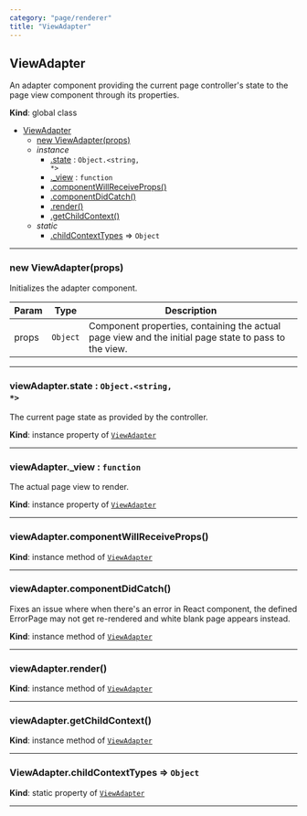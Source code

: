 ```yaml
---
category: "page/renderer"
title: "ViewAdapter"
---
```


## ViewAdapter&nbsp;<a name="ViewAdapter" href="https://github.com/seznam/IMA.js-core/tree/0.16.9/page/renderer/ViewAdapter.js#L29" target="_blank"><span class="icon"><i class="fas fa-external-link-alt fa-xs"></i></span></a>
An adapter component providing the current page controller's state to the
page view component through its properties.

**Kind**: global class  

* [ViewAdapter](#ViewAdapter)
    * [new ViewAdapter(props)](#new_ViewAdapter_new)
    * _instance_
        * [.state](#ViewAdapter+state) : <code>Object.&lt;string, \*&gt;</code>
        * [._view](#ViewAdapter+_view) : <code>function</code>
        * [.componentWillReceiveProps()](#ViewAdapter+componentWillReceiveProps)
        * [.componentDidCatch()](#ViewAdapter+componentDidCatch)
        * [.render()](#ViewAdapter+render)
        * [.getChildContext()](#ViewAdapter+getChildContext)
    * _static_
        * [.childContextTypes](#ViewAdapter.childContextTypes) ⇒ <code>Object</code>


* * *

### new ViewAdapter(props)&nbsp;<a name="new_ViewAdapter_new"></a>
Initializes the adapter component.


| Param | Type | Description |
| --- | --- | --- |
| props | <code>Object</code> | Component properties, containing the actual page view        and the initial page state to pass to the view. |


* * *

### viewAdapter.state : <code>Object.&lt;string, \*&gt;</code>&nbsp;<a name="ViewAdapter+state" href="https://github.com/seznam/IMA.js-core/tree/0.16.9/page/renderer/ViewAdapter.js#L37" target="_blank"><span class="icon"><i class="fas fa-external-link-alt fa-xs"></i></span></a>
The current page state as provided by the controller.

**Kind**: instance property of [<code>ViewAdapter</code>](#ViewAdapter)  

* * *

### viewAdapter.\_view : <code>function</code>&nbsp;<a name="ViewAdapter+_view" href="https://github.com/seznam/IMA.js-core/tree/0.16.9/page/renderer/ViewAdapter.js#L44" target="_blank"><span class="icon"><i class="fas fa-external-link-alt fa-xs"></i></span></a>
The actual page view to render.

**Kind**: instance property of [<code>ViewAdapter</code>](#ViewAdapter)  

* * *

### viewAdapter.componentWillReceiveProps()&nbsp;<a name="ViewAdapter+componentWillReceiveProps" href="https://github.com/seznam/IMA.js-core/tree/0.16.9/page/renderer/ViewAdapter.js#L50" target="_blank"><span class="icon"><i class="fas fa-external-link-alt fa-xs"></i></span></a>
**Kind**: instance method of [<code>ViewAdapter</code>](#ViewAdapter)  

* * *

### viewAdapter.componentDidCatch()&nbsp;<a name="ViewAdapter+componentDidCatch" href="https://github.com/seznam/IMA.js-core/tree/0.16.9/page/renderer/ViewAdapter.js#L61" target="_blank"><span class="icon"><i class="fas fa-external-link-alt fa-xs"></i></span></a>
Fixes an issue where when there's an error in React component,
the defined ErrorPage may not get re-rendered and white
blank page appears instead.

**Kind**: instance method of [<code>ViewAdapter</code>](#ViewAdapter)  

* * *

### viewAdapter.render()&nbsp;<a name="ViewAdapter+render" href="https://github.com/seznam/IMA.js-core/tree/0.16.9/page/renderer/ViewAdapter.js#L66" target="_blank"><span class="icon"><i class="fas fa-external-link-alt fa-xs"></i></span></a>
**Kind**: instance method of [<code>ViewAdapter</code>](#ViewAdapter)  

* * *

### viewAdapter.getChildContext()&nbsp;<a name="ViewAdapter+getChildContext" href="https://github.com/seznam/IMA.js-core/tree/0.16.9/page/renderer/ViewAdapter.js#L77" target="_blank"><span class="icon"><i class="fas fa-external-link-alt fa-xs"></i></span></a>
**Kind**: instance method of [<code>ViewAdapter</code>](#ViewAdapter)  

* * *

### ViewAdapter.childContextTypes ⇒ <code>Object</code>&nbsp;<a name="ViewAdapter.childContextTypes" href="https://github.com/seznam/IMA.js-core/tree/0.16.9/page/renderer/ViewAdapter.js#L14" target="_blank"><span class="icon"><i class="fas fa-external-link-alt fa-xs"></i></span></a>
**Kind**: static property of [<code>ViewAdapter</code>](#ViewAdapter)  

* * *


